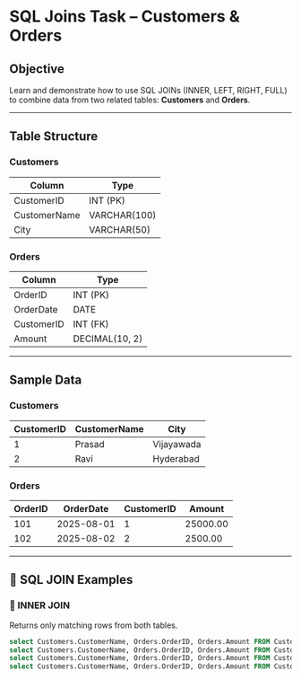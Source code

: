 # SQL Joins Task – Customers & Orders

## Objective

Learn and demonstrate how to use SQL JOINs (INNER, LEFT, RIGHT, FULL) to combine data from two related tables: **Customers** and **Orders**.

---

## Table Structure

### Customers

| Column       | Type          |
|--------------|---------------|
| CustomerID   | INT (PK)      |
| CustomerName | VARCHAR(100)  |
| City         | VARCHAR(50)   |

### Orders

| Column     | Type            |
|------------|-----------------|
| OrderID    | INT (PK)        |
| OrderDate  | DATE            |
| CustomerID | INT (FK)        |
| Amount     | DECIMAL(10, 2)  |

---

## Sample Data

### Customers

| CustomerID | CustomerName | City        |
|------------|--------------|-------------|
| 1          | Prasad        | Vijayawada    |
| 2          | Ravi          | Hyderabad |


### Orders

| OrderID | OrderDate   | CustomerID | Amount |
|---------|-------------|------------|--------|
| 101     | 2025-08-01  | 1          | 25000.00 |
| 102     | 2025-08-02  | 2          | 2500.00 |


---

## 🔄 SQL JOIN Examples

### 🔸 INNER JOIN

Returns only matching rows from both tables.

```sql
select Customers.CustomerName, Orders.OrderID, Orders.Amount FROM Customers INNER JOIN Orders ON Customers.CustomerID = Orders.CustomerID;
select Customers.CustomerName, Orders.OrderID, Orders.Amount FROM Customers LEFT JOIN Orders ON Customers.CustomerID = Orders.CustomerID;
select Customers.CustomerName, Orders.OrderID, Orders.Amount FROM Customers RIGHT JOIN Orders ON Customers.CustomerID = Orders.CustomerID;
select Customers.CustomerName, Orders.OrderID, Orders.Amount FROM Customers LEFT JOIN Orders ON Customers.CustomerID = Orders.CustomerID UNION SELECT Customers.CustomerName, Orders.OrderID, Orders.Amount FROM Customers RIGHT JOIN Orders ON Customers.CustomerID = Orders.CustomerID;
